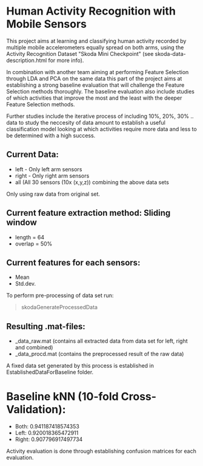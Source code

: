 Human Activity Recognition with Mobile Sensors
==============================================

This project aims at learning and classifying human activity recorded by multiple mobile accelerometers equally spread on both arms, using the Activity Recognition Dataset "Skoda Mini Checkpoint" (see skoda-data-description.html for more info).

In combination with another team aiming at performing Feature Selection through LDA and PCA on the same data this part of the project aims at establishing a strong baseline evaluation that will challenge the Feature Selection methods thoroughly. The baseline evaluation also include studies of which activities that improve the most and the least with the deeper Feature Selection methods.

Further studies include the iterative process of including 10%, 20%, 30% .. data to study the neccesity of data amount to establish a useful classification model looking at which activities require more data and less to be determined with a high success.

Current Data: 
-------------
- left - Only left arm sensors
- right - Only right arm sensors
- all (All 30 sensors (10x (x,y,z)) combining the above data sets

Only using raw data from original set.

Current feature extraction method: Sliding window
-------------------------------------------------
- length = 64
- overlap = 50%

Current features for each sensors: 
----------------------------------
- Mean 
- Std.dev.

To perform pre-processing of data set run:
> skodaGenerateProcessedData

Resulting .mat-files:
---------------------
- _data_raw.mat (contains all extracted data from data set for left, right and combined)
- _data_procd.mat (contains the preprocessed result of the raw data)

A fixed data set generated by this process is established in EstablishedDataForBaseline folder.

Baseline kNN (10-fold Cross-Validation):
========================================
- Both:     0.941187418574353
- Left:     0.920018365472911
- Right:    0.907796917497734

Activity evaluation is done through establishing confusion matrices for each evaluation.
